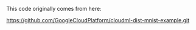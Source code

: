 This code originally comes from here:

https://github.com/GoogleCloudPlatform/cloudml-dist-mnist-example.git
